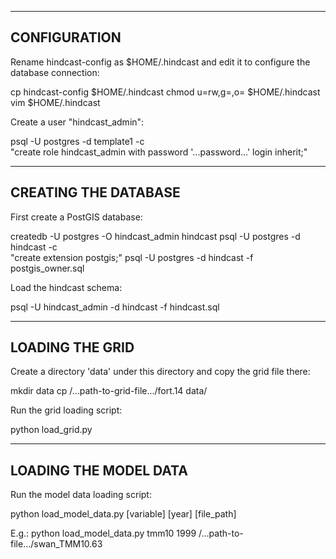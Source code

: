 -------------------------------------------------------------------------------
CONFIGURATION
-------------------------------------------------------------------------------

Rename hindcast-config as $HOME/.hindcast and edit it to configure the database
connection:

cp hindcast-config $HOME/.hindcast
chmod u=rw,g=,o= $HOME/.hindcast
vim $HOME/.hindcast

Create a user "hindcast_admin":

psql -U postgres -d template1 -c \
    "create role hindcast_admin with password '...password...' login inherit;"

-------------------------------------------------------------------------------
CREATING THE DATABASE
-------------------------------------------------------------------------------

First create a PostGIS database:

createdb -U postgres -O hindcast_admin hindcast
psql -U postgres -d hindcast -c \
    "create extension postgis;"
psql -U postgres -d hindcast -f postgis_owner.sql

Load the hindcast schema:

psql -U hindcast_admin -d hindcast -f hindcast.sql

-------------------------------------------------------------------------------
LOADING THE GRID
-------------------------------------------------------------------------------

Create a directory 'data' under this directory and copy the grid file there:

mkdir data
cp /...path-to-grid-file.../fort.14 data/

Run the grid loading script:

python load_grid.py

-------------------------------------------------------------------------------
LOADING THE MODEL DATA
-------------------------------------------------------------------------------

Run the model data loading script:

python load_model_data.py [variable] [year] [file_path]

E.g.:
python load_model_data.py tmm10 1999 /...path-to-file.../swan_TMM10.63


